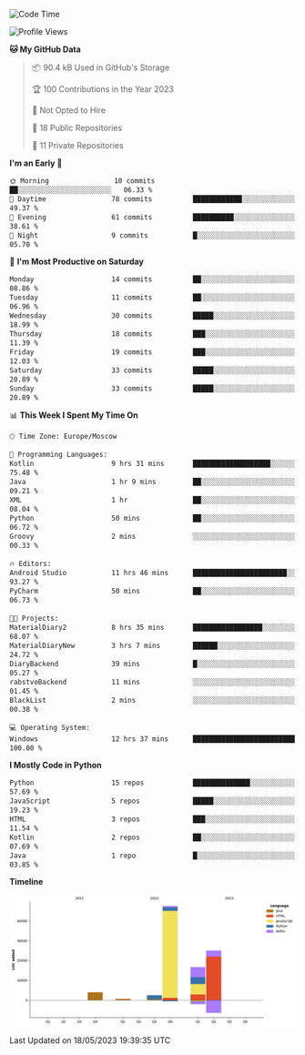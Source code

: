 <!--START_SECTION:waka-->
![Code Time](http://img.shields.io/badge/Code%20Time-97%20hrs%2017%20mins-blue)

![Profile Views](http://img.shields.io/badge/Profile%20Views-0-blue)

**🐱 My GitHub Data** 

> 📦 90.4 kB Used in GitHub's Storage 
 > 
> 🏆 100 Contributions in the Year 2023
 > 
> 🚫 Not Opted to Hire
 > 
> 📜 18 Public Repositories 
 > 
> 🔑 11 Private Repositories 
 > 
**I'm an Early 🐤** 

```text
🌞 Morning                10 commits          ██░░░░░░░░░░░░░░░░░░░░░░░   06.33 % 
🌆 Daytime                78 commits          ████████████░░░░░░░░░░░░░   49.37 % 
🌃 Evening                61 commits          ██████████░░░░░░░░░░░░░░░   38.61 % 
🌙 Night                  9 commits           █░░░░░░░░░░░░░░░░░░░░░░░░   05.70 % 
```
📅 **I'm Most Productive on Saturday** 

```text
Monday                   14 commits          ██░░░░░░░░░░░░░░░░░░░░░░░   08.86 % 
Tuesday                  11 commits          ██░░░░░░░░░░░░░░░░░░░░░░░   06.96 % 
Wednesday                30 commits          █████░░░░░░░░░░░░░░░░░░░░   18.99 % 
Thursday                 18 commits          ███░░░░░░░░░░░░░░░░░░░░░░   11.39 % 
Friday                   19 commits          ███░░░░░░░░░░░░░░░░░░░░░░   12.03 % 
Saturday                 33 commits          █████░░░░░░░░░░░░░░░░░░░░   20.89 % 
Sunday                   33 commits          █████░░░░░░░░░░░░░░░░░░░░   20.89 % 
```


📊 **This Week I Spent My Time On** 

```text
🕑︎ Time Zone: Europe/Moscow

💬 Programming Languages: 
Kotlin                   9 hrs 31 mins       ███████████████████░░░░░░   75.48 % 
Java                     1 hr 9 mins         ██░░░░░░░░░░░░░░░░░░░░░░░   09.21 % 
XML                      1 hr                ██░░░░░░░░░░░░░░░░░░░░░░░   08.04 % 
Python                   50 mins             ██░░░░░░░░░░░░░░░░░░░░░░░   06.72 % 
Groovy                   2 mins              ░░░░░░░░░░░░░░░░░░░░░░░░░   00.33 % 

🔥 Editors: 
Android Studio           11 hrs 46 mins      ███████████████████████░░   93.27 % 
PyCharm                  50 mins             ██░░░░░░░░░░░░░░░░░░░░░░░   06.73 % 

🐱‍💻 Projects: 
MaterialDiary2           8 hrs 35 mins       █████████████████░░░░░░░░   68.07 % 
MaterialDiaryNew         3 hrs 7 mins        ██████░░░░░░░░░░░░░░░░░░░   24.72 % 
DiaryBackend             39 mins             █░░░░░░░░░░░░░░░░░░░░░░░░   05.27 % 
rabstvoBackend           11 mins             ░░░░░░░░░░░░░░░░░░░░░░░░░   01.45 % 
BlackList                2 mins              ░░░░░░░░░░░░░░░░░░░░░░░░░   00.38 % 

💻 Operating System: 
Windows                  12 hrs 37 mins      █████████████████████████   100.00 % 
```

**I Mostly Code in Python** 

```text
Python                   15 repos            ██████████████░░░░░░░░░░░   57.69 % 
JavaScript               5 repos             █████░░░░░░░░░░░░░░░░░░░░   19.23 % 
HTML                     3 repos             ███░░░░░░░░░░░░░░░░░░░░░░   11.54 % 
Kotlin                   2 repos             ██░░░░░░░░░░░░░░░░░░░░░░░   07.69 % 
Java                     1 repo              █░░░░░░░░░░░░░░░░░░░░░░░░   03.85 % 
```



**Timeline**

![Lines of Code chart](https://raw.githubusercontent.com/Adlemex/Adlemex/main/assets/bar_graph.png)


 Last Updated on 18/05/2023 19:39:35 UTC
<!--END_SECTION:waka-->
